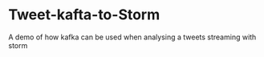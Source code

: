 # Tweet-kafta-to-Storm
A demo of how kafka can be used when analysing a tweets streaming with storm
